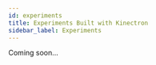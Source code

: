```yaml
---
id: experiments
title: Experiments Built with Kinectron
sidebar_label: Experiments
---
```


Coming soon... 